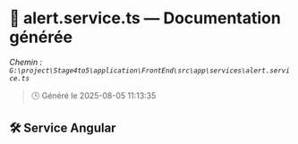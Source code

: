 # 📄 alert.service.ts — Documentation générée
*Chemin : `G:\project\Stage4to5\application\FrontEnd\src\app\services\alert.service.ts`*

> 🕒 Généré le 2025-08-05 11:13:35

## 🛠️ Service Angular
